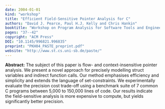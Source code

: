 ```yaml
---
date: 2004-01-01
kind: "workshop"
title: "Efficient Field-Sensitive Pointer Analysis for C"
authors: "David J. Pearce, Paul H.J. Kelly and Chris Hankin"
booktitle: "Workshop on Program Analysis for Software Tools and Engineering (PASTE)"
pages: "37--42"
copyright: "ACM Press"
DOI: "10.1145/996821.996835"
preprint: "PKH04_PASTE_preprint.pdf"
website: "http://www.st.cs.uni-sb.de/paste/"
---
```


**Abstract:** The subject of this paper is flow- and context-insensitive pointer analysis. We present a novel approach for precisely modelling struct variables and indirect function calls. Our method emphasises efficiency and simplicity and extends the language of set-constraints. We experimentally evaluate the precision cost trade-off using a benchmark suite of 7 common C programs between 5,000 to 150,000 lines of code. Our results indicate the field-sensitive analysis is more expensive to compute, but yields significantly better precision.